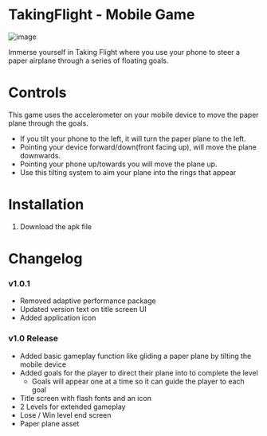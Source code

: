 # TakingFlight - Mobile Game
![image](https://github.com/user-attachments/assets/5e18ce76-37c9-4984-bb72-1317626b96af)

Immerse yourself in Taking Flight where you use your phone to steer a paper airplane through a series of floating goals.

# Controls
This game uses the accelerometer on your mobile device to move the paper plane through the goals.
- If you tilt your phone to the left, it will turn the paper plane to the left.
- Pointing your device forward/down(front facing up), will move the plane downwards.
- Pointing your phone up/towards you will move the plane up.
- Use this tilting system to aim your plane into the rings that appear

# Installation
1. Download the apk file

# Changelog

### v1.0.1
- Removed adaptive performance package
- Updated version text on title screen UI
- Added application icon

### v1.0 Release
- Added basic gameplay function like gliding a paper plane by tilting the mobile device
- Added goals for the player to direct their plane into to complete the level
  - Goals will appear one at a time so it can guide the player to each goal
- Title screen with flash fonts and an icon
- 2 Levels for extended gameplay
- Lose / Win level end screen
- Paper plane asset
